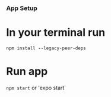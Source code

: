 ### App Setup

# In your terminal run
`npm install --legacy-peer-deps `

# Run app
`npm start` or 'expo start`